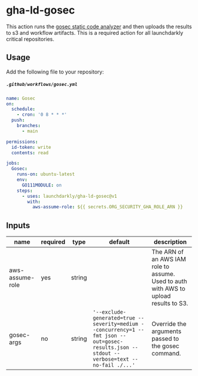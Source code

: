 # gha-ld-gosec
This action runs the [gosec static code analyzer](https://github.com/securego/gosec) and then uploads the results to s3 and workflow artifacts. This is a required action for all launchdarkly critical repositories.

## Usage
Add the following file to your repository:
<h5 a><strong><code>.github/workflows/gosec.yml</code></strong></h5>

```yaml
name: Gosec
on:
  schedule:
    - cron: '0 8 * * *'
  push:
    branches:
      - main

permissions:
  id-token: write
  contents: read

jobs:
  Gosec:
    runs-on: ubuntu-latest
    env:
      GO111MODULE: on
    steps:
      - uses: launchdarkly/gha-ld-gosec@v1
        with:
          aws-assume-role: ${{ secrets.ORG_SECURITY_GHA_ROLE_ARN }}

```

## Inputs
| name                | required | type   | default         | description |
| ------------------- | ---      | ------ | --------------- | ----------- |
| aws-assume-role     | yes      | string |                 | The ARN of an AWS IAM role to assume. Used to auth with AWS to upload results to S3. |
| gosec-args          | no       | string | `'--exclude-generated=true --severity=medium --concurrency=1 --fmt json --out=gosec-results.json --stdout --verbose=text --no-fail ./...'` | Override the arguments passed to the gosec command. |
